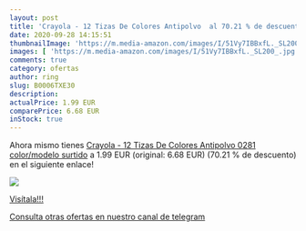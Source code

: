 ```yaml
---
layout: post
title: 'Crayola - 12 Tizas De Colores Antipolvo  al 70.21 % de descuento'
date: 2020-09-28 14:15:51
thumbnailImage: 'https://m.media-amazon.com/images/I/51Vy7IBBxfL._SL200_.jpg'
images: [ 'https://m.media-amazon.com/images/I/51Vy7IBBxfL._SL200_.jpg' ]
comments: true
category: ofertas
author: ring
slug: B0006TXE30
description:
actualPrice: 1.99 EUR
comparePrice: 6.68 EUR
inStock: true
---
```


Ahora mismo tienes [Crayola - 12 Tizas De Colores Antipolvo  0281    color/modelo surtido](https://www.amazon.com/dp/B0006TXE30/?tag=redken08-20) a 1.99 EUR (original: 6.68 EUR) (70.21 %  de descuento) en el siguiente enlace!

[![](https://m.media-amazon.com/images/I/51Vy7IBBxfL._SL200_.jpg)](https://www.amazon.com/dp/B0006TXE30/?tag=redken08-20)

[Visítala!!!](https://www.amazon.com/dp/B0006TXE30/?tag=redken08-20)

[Consulta otras ofertas en nuestro canal de telegram](https://t.me/s/ofertas25)

